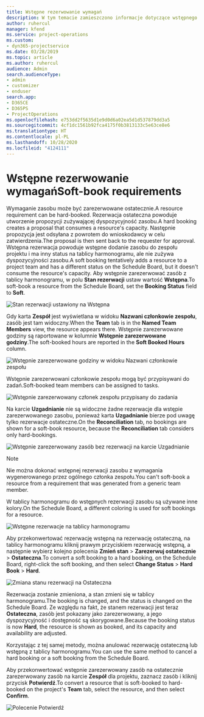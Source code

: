 ```yaml
---
title: Wstępne rezerwowanie wymagań
description: W tym temacie zamieszczono informacje dotyczące wstępnego rezerwowania wymagań.
author: ruhercul
manager: kfend
ms.service: project-operations
ms.custom:
- dyn365-projectservice
ms.date: 03/28/2019
ms.topic: article
ms.author: ruhercul
audience: Admin
search.audienceType:
- admin
- customizer
- enduser
search.app:
- D365CE
- D365PS
- ProjectOperations
ms.openlocfilehash: e753dd2f5635d1e9d0d6a02ea5d1d537879dd3a5
ms.sourcegitcommit: 4cf1dc1561b92fca4175f0b3813133c5e63ce8e6
ms.translationtype: HT
ms.contentlocale: pl-PL
ms.lasthandoff: 10/28/2020
ms.locfileid: "4124111"
---
```

# <a name="soft-book-requirements"></a><span data-ttu-id="88189-103">Wstępne rezerwowanie wymagań</span><span class="sxs-lookup"><span data-stu-id="88189-103">Soft-book requirements</span></span>

<span data-ttu-id="88189-104">Wymaganie zasobu może być zarezerwowane ostatecznie.</span><span class="sxs-lookup"><span data-stu-id="88189-104">A resource requirement can be hard-booked.</span></span> <span data-ttu-id="88189-105">Rezerwacja ostateczna powoduje utworzenie propozycji zużywającej dyspozycyjność zasobu.</span><span class="sxs-lookup"><span data-stu-id="88189-105">A hard booking creates a proposal that consumes a resource's capacity.</span></span> <span data-ttu-id="88189-106">Następnie propozycja jest odsyłana z powrotem do wnioskodawcy w celu zatwierdzenia.</span><span class="sxs-lookup"><span data-stu-id="88189-106">The proposal is then sent back to the requester for approval.</span></span> <span data-ttu-id="88189-107">Wstępna rezerwacja powoduje wstępne dodanie zasobu do zespołu projektu i ma inny status na tablicy harmonogramu, ale nie zużywa dyspozycyjności zasobu.</span><span class="sxs-lookup"><span data-stu-id="88189-107">A soft booking tentatively adds a resource to a project team and has a different status on the Schedule Board, but it doesn't consume the resource's capacity.</span></span> <span data-ttu-id="88189-108">Aby wstępnie zarezerwować zasób z tablicy harmonogramu, w polu **Stan rezerwacji** ustaw wartość **Wstępna**.</span><span class="sxs-lookup"><span data-stu-id="88189-108">To soft-book a resource from the Schedule Board, set the **Booking Status** field to **Soft**.</span></span>

![Stan rezerwacji ustawiony na Wstępna](media/Resource-Management-image77.png)

<span data-ttu-id="88189-110">Gdy karta **Zespół** jest wyświetlana w widoku **Nazwani członkowie zespołu**, zasób jest tam widoczny.</span><span class="sxs-lookup"><span data-stu-id="88189-110">When the **Team** tab is in the **Named Team Members** view, the resource appears there.</span></span> <span data-ttu-id="88189-111">Wstępnie zarezerwowane godziny są raportowane w kolumnie **Wstępnie zarezerwowane godziny**.</span><span class="sxs-lookup"><span data-stu-id="88189-111">The soft-booked hours are reported in the **Soft Booked Hours** column.</span></span>

![Wstępnie zarezerwowane godziny w widoku Nazwani członkowie zespołu](media/Resource-Management-image78.png)

<span data-ttu-id="88189-113">Wstępnie zarezerwowani członkowie zespołu mogą być przypisywani do zadań.</span><span class="sxs-lookup"><span data-stu-id="88189-113">Soft-booked team members can be assigned to tasks.</span></span>

![Wstępnie zarezerwowany członek zespołu przypisany do zadania](media/Resource-Management-image79.png)

<span data-ttu-id="88189-115">Na karcie **Uzgadnianie** nie są widoczne żadne rezerwacje dla wstępie zarezerwowanego zasobu, ponieważ karta **Uzgadnianie** bierze pod uwagę tylko rezerwacje ostateczne.</span><span class="sxs-lookup"><span data-stu-id="88189-115">On the **Reconciliation** tab, no bookings are shown for a soft-book resource, because the **Reconciliation** tab considers only hard-bookings.</span></span>

![Wstępnie zarezerwowany zasób bez rezerwacji na karcie Uzgadnianie](media/Resource-Management-image80.png)

> [!NOTE]
> <span data-ttu-id="88189-117">Nie można dokonać wstępnej rezerwacji zasobu z wymagania wygenerowanego przez ogólnego członka zespołu.</span><span class="sxs-lookup"><span data-stu-id="88189-117">You can't soft-book a resource from a requirement that was generated from a generic team member.</span></span>

<span data-ttu-id="88189-118">W tablicy harmonogramu do wstępnych rezerwacji zasobu są używane inne kolory.</span><span class="sxs-lookup"><span data-stu-id="88189-118">On the Schedule Board, a different coloring is used for soft bookings for a resource.</span></span>

![Wstępne rezerwacje na tablicy harmonogramu](media/Resource-Management-image81.png)

<span data-ttu-id="88189-120">Aby przekonwertować rezerwację wstępną na rezerwację ostateczną, na tablicy harmonogramu kliknij prawym przyciskiem rezerwację wstępną, a następnie wybierz kolejno polecenia **Zmień stan** \> **Zarezerwuj ostatecznie** \> **Ostateczna**.</span><span class="sxs-lookup"><span data-stu-id="88189-120">To convert a soft booking to a hard booking, on the Schedule Board, right-click the soft booking, and then select **Change Status** \> **Hard Book** \> **Hard**.</span></span>

![Zmiana stanu rezerwacji na Ostateczna](media/Resource-Management-image82.png)

<span data-ttu-id="88189-122">Rezerwacja zostanie zmieniona, a stan zmieni się w tablicy harmonogramu.</span><span class="sxs-lookup"><span data-stu-id="88189-122">The booking is changed, and the status is changed on the Schedule Board.</span></span> <span data-ttu-id="88189-123">Ze względu na fakt, że stanem rezerwacji jest teraz **Ostateczna**, zasób jest pokazany jako zarezerwowany, a jego dyspozycyjność i dostępność są skorygowane.</span><span class="sxs-lookup"><span data-stu-id="88189-123">Because the booking status is now **Hard**, the resource is shown as booked, and its capacity and availability are adjusted.</span></span>

<span data-ttu-id="88189-124">Korzystając z tej samej metody, można anulować rezerwację ostateczną lub wstępną z tablicy harmonogramu.</span><span class="sxs-lookup"><span data-stu-id="88189-124">You can use the same method to cancel a hard booking or a soft booking from the Schedule Board.</span></span>

<span data-ttu-id="88189-125">Aby przekonwertować wstępnie zarezerwowany zasób na ostatecznie zarezerwowany zasób na karcie **Zespół** dla projektu, zaznacz zasób i kliknij przycisk **Potwierdź**.</span><span class="sxs-lookup"><span data-stu-id="88189-125">To convert a resource that is soft-booked to hard-booked on the project's **Team** tab, select the resource, and then select **Confirm**.</span></span>

![Polecenie Potwierdź](media/Resource-Management-image83.png)
